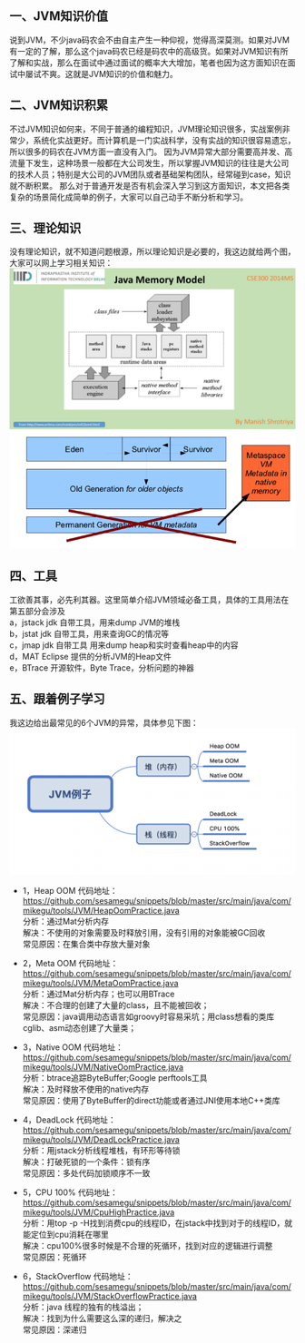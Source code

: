 
## 一、JVM知识价值

说到JVM，不少java码农会不由自主产生一种仰视，觉得高深莫测。如果对JVM有一定的了解，那么这个java码农已经是码农中的高级货。如果对JVM知识有所了解和实战，那么在面试中通过面试的概率大大增加，笔者也因为这方面知识在面试中屡试不爽。这就是JVM知识的价值和魅力。


## 二、JVM知识积累

不过JVM知识如何来，不同于普通的编程知识，JVM理论知识很多，实战案例非常少，系统化实战更好。而计算机是一门实战科学，没有实战的知识很容易遗忘，所以很多的码农在JVM方面一直没有入门。
因为JVM异常大部分需要高并发、高流量下发生，这种场景一般都在大公司发生，所以掌握JVM知识的往往是大公司的技术人员；特别是大公司的JVM团队或者基础架构团队，经常碰到case，知识就不断积累。
那么对于普通开发是否有机会深入学习到这方面知识，本文把各类复杂的场景简化成简单的例子，大家可以自己动手不断分析和学习。

## 三、理论知识
没有理论知识，就不知道问题根源，所以理论知识是必要的，我这边就给两个图，大家可以网上学习相关知识：
![image](https://github.com/sesamegu/doc/blob/master/tmp/JMM.png?raw=true)
![image](https://github.com/sesamegu/doc/blob/master/tmp/J8.png?raw=true)

## 四、工具
工欲善其事，必先利其器。这里简单介绍JVM领域必备工具，具体的工具用法在第五部分会涉及<br/>
a，jstack   jdk 自带工具，用来dump JVM的堆栈 <br/>
b，jstat jdk 自带工具，用来查询GC的情况等<br/>
c，jmap jdk 自带工具  用来dump heap和实时查看heap中的内容<br/>
d，MAT  Eclipse 提供的分析JVM的Heap文件<br/>
e，BTrace 开源软件，Byte Trace，分析问题的神器<br/>


## 五、跟着例子学习
我这边给出最常见的6个JVM的异常，具体参见下图：
![image](https://github.com/sesamegu/doc/blob/master/tmp/企业微信截图_fbf7b5e0-ca49-41df-92a7-775ce765878a.png?raw=true)
* 1，Heap OOM
代码地址：https://github.com/sesamegu/snippets/blob/master/src/main/java/com/mikegu/tools/JVM/HeapOomPractice.java <br/>
分析：通过Mat分析内存 <br/>
解决：不使用的对象需要及时释放引用，没有引用的对象能被GC回收 <br/>
常见原因：在集合类中存放大量对象 <br/>

* 2，Meta OOM
代码地址：https://github.com/sesamegu/snippets/blob/master/src/main/java/com/mikegu/tools/JVM/MetaOomPractice.java <br/>
分析：通过Mat分析内存；也可以用BTrace <br/>
解决：不合理的创建了大量的class，且不能被回收； <br/>
常见原因：java调用动态语言如groovy时容易采坑；用class想看的类库cglib、asm动态创建了大量类； <br/>

* 3，Native OOM
代码地址：https://github.com/sesamegu/snippets/blob/master/src/main/java/com/mikegu/tools/JVM/NativeOomPractice.java <br/>
分析：btrace追踪ByteBuffer;Google perftools工具  <br/>
解决：及时释放不使用的native内存 <br/>
常见原因：使用了ByteBuffer的direct功能或者通过JNI使用本地C++类库 <br/>

* 4，DeadLock
代码地址：https://github.com/sesamegu/snippets/blob/master/src/main/java/com/mikegu/tools/JVM/DeadLockPractice.java <br/>
分析：用jstack分析线程堆栈，有环形等待锁 <br/>
解决：打破死锁的一个条件：锁有序 <br/>
常见原因：多处代码加锁顺序不一致 <br/>

* 5，CPU 100%
代码地址：https://github.com/sesamegu/snippets/blob/master/src/main/java/com/mikegu/tools/JVM/CpuHighPractice.java <br/>
分析：用top -p -H找到消费cpu的线程ID，在jstack中找到对于的线程ID，就能定位到cpu消耗在哪里 <br/>
解决：cpu100%很多时候是不合理的死循环，找到对应的逻辑进行调整 <br/>
常见原因：死循环 <br/>

* 6，StackOverflow
代码地址：https://github.com/sesamegu/snippets/blob/master/src/main/java/com/mikegu/tools/JVM/StackOverflowPractice.java <br/>
分析：java 线程的独有的栈溢出； <br/>
解决：找到为什么需要这么深的递归，解决之 <br/>
常见原因：深递归 <br/>
